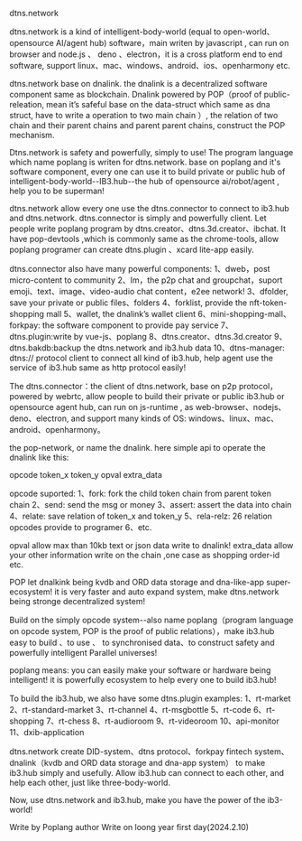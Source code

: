 dtns.network 

dtns.network is a kind of intelligent-body-world (equal to open-world、opensource AI/agent hub) software，main writen by javascript , can run on browser and node.js 、 deno 、electron，it is a cross platform end to end software, support linux、mac、windows、android、ios、openharmony etc.

dtns.network base on dnalink. the dnalink is a decentralized software component same as blockchain. Dnalink powered by POP（proof of public-releation, mean it’s safeful base on the data-struct which same as dna struct, have to write a operation to two main chain ）, the relation of two chain and their parent chains and parent parent chains, construct the POP mechanism.

Dtns.network is safety and powerfully, simply to use! The program language which name poplang is writen for dtns.network. base on poplang and it's software component, every one can use it to build private or public hub of intelligent-body-world--IB3.hub--the hub of opensource ai/robot/agent , help you to be superman!

dtns.network allow every one use the dtns.connector to connect to ib3.hub and dtns.network. dtns.connector is simply and powerfully client. Let people write poplang program by dtns.creator、dtns.3d.creator、ibchat. It have pop-devtools ,which is commonly same as the chrome-tools, allow poplang programer can create dtns.plugin 、xcard lite-app easily.

dtns.connector also have many powerful components:
1、dweb，post micro-content to community
2、Im，the p2p chat and groupchat，suport emoji、text、image、video-audio chat content，e2ee network!
3、dfolder, save your private or public files、folders
4、forklist, provide the nft-token-shopping mall
5、wallet, the dnalink’s wallet client
6、mini-shopping-mall、forkpay: the software component to provide pay service
7、dtns.plugin:write by vue-js、poplang
8、dtns.creator、dtns.3d.creator
9、dtns.bakdb:backup the dtns.network and ib3.hub data
10、dtns-manager: dtns:// protocol client to connect all kind of ib3.hub, help agent use the service of ib3.hub same as http protocol easily!

The dtns.connector：the client of dtns.network, base on p2p protocol，powered by webrtc, allow people to build their private or public ib3.hub or opensource agent hub, can run on js-runtime , as web-browser、nodejs、deno、electron, and support many kinds of OS: windows、linux、mac、android、openharmony。

the pop-network, or name the dnalink. here simple api to operate the dnalink like this:

opcode token_x token_y opval extra_data

opcode suported:
1、fork: fork the child token chain from parent token chain
2、send: send the msg or money
3、assert: assert the data into chain
4、relate: save relation of token_x and token_y
5、rela-relz: 26 relation opcodes provide to programer 
6、etc.

opval allow max than 10kb text or json data write to dnalink!
extra_data allow your other information write on the chain ,one case as shopping order-id etc.

POP let dnalkink being kvdb and ORD data storage and dna-like-app super-ecosystem! it is very faster and auto expand system, make dtns.network being stronge decentralized system!

Build on the simply opcode system--also name poplang（program language on opcode system, POP is the proof of public relations），make ib3.hub easy to build 、to use 、 to synchronised data、to construct safety and powerfully intelligent Parallel universes!

poplang means: you can easily make your software or hardware being intelligent! it is powerfully ecosystem to help every one to build ib3.hub!

To build the ib3.hub, we also have some dtns.plugin examples:
1、rt-market
2、rt-standard-market
3、rt-channel
4、rt-msgbottle
5、rt-code
6、rt-shopping
7、rt-chess
8、rt-audioroom
9、rt-videoroom
10、api-monitor
11、dxib-application

dtns.network create DID-system、dtns protocol、forkpay fintech system、dnalink（kvdb and ORD data storage and dna-app system） to make ib3.hub simply and usefully. Allow ib3.hub can connect to each other, and help each other, just like three-body-world.

Now, use dtns.network and ib3.hub, make you have the power of the ib3-world!

Write by Poplang author
Write on loong year first day(2024.2.10)






